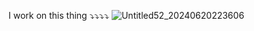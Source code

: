 I work on this thing
⤵⤵⤵⤵
![Untitled52_20240620223606](https://github.com/IceHacy/IceHacy/assets/78807447/59002b41-8d33-4bc5-9ef2-9203d7cb0041)
